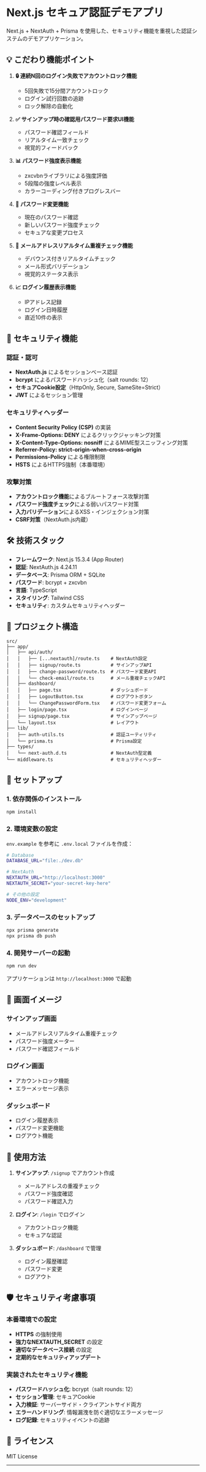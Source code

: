 # Next.js セキュア認証デモアプリ

Next.js + NextAuth + Prisma を使用した、セキュリティ機能を重視した認証システムのデモアプリケーション。

## 💡 こだわり機能ポイント

1. **🔒 連続N回のログイン失敗でアカウントロック機能**
   - 5回失敗で15分間アカウントロック
   - ログイン試行回数の追跡
   - ロック解除の自動化

2. **✅ サインアップ時の確認用パスワード要求UI機能**
   - パスワード確認フィールド
   - リアルタイム一致チェック
   - 視覚的フィードバック

3. **📊 パスワード強度表示機能**
   - zxcvbnライブラリによる強度評価
   - 5段階の強度レベル表示
   - カラーコーディング付きプログレスバー

4. **🔄 パスワード変更機能**
   - 現在のパスワード確認
   - 新しいパスワード強度チェック
   - セキュアな変更プロセス

5. **📧 メールアドレスリアルタイム重複チェック機能**
   - デバウンス付きリアルタイムチェック
   - メール形式バリデーション
   - 視覚的ステータス表示

6. **📈 ログイン履歴表示機能**
   - IPアドレス記録
   - ログイン日時履歴
   - 直近10件の表示

## 🔐 セキュリティ機能

### 認証・認可
- **NextAuth.js** によるセッションベース認証
- **bcrypt** によるパスワードハッシュ化（salt rounds: 12）
- **セキュアCookie設定**（HttpOnly, Secure, SameSite=Strict）
- **JWT** によるセッション管理

### セキュリティヘッダー
- **Content Security Policy (CSP)** の実装
- **X-Frame-Options: DENY** によるクリックジャッキング対策
- **X-Content-Type-Options: nosniff** によるMIME型スニッフィング対策
- **Referrer-Policy: strict-origin-when-cross-origin**
- **Permissions-Policy** による権限制限
- **HSTS** によるHTTPS強制（本番環境）

### 攻撃対策
- **アカウントロック機能**によるブルートフォース攻撃対策
- **パスワード強度チェック**による弱いパスワード対策
- **入力バリデーション**によるXSS・インジェクション対策
- **CSRF対策**（NextAuth.js内蔵）

## 🛠️ 技術スタック

- **フレームワーク**: Next.js 15.3.4 (App Router)
- **認証**: NextAuth.js 4.24.11
- **データベース**: Prisma ORM + SQLite
- **パスワード**: bcrypt + zxcvbn
- **言語**: TypeScript
- **スタイリング**: Tailwind CSS
- **セキュリティ**: カスタムセキュリティヘッダー

## 📁 プロジェクト構造

```
src/
├── app/
│   ├── api/auth/
│   │   ├── [...nextauth]/route.ts    # NextAuth設定
│   │   ├── signup/route.ts           # サインアップAPI
│   │   ├── change-password/route.ts  # パスワード変更API
│   │   └── check-email/route.ts      # メール重複チェックAPI
│   ├── dashboard/
│   │   ├── page.tsx                  # ダッシュボード
│   │   ├── LogoutButton.tsx          # ログアウトボタン
│   │   └── ChangePasswordForm.tsx    # パスワード変更フォーム
│   ├── login/page.tsx                # ログインページ
│   ├── signup/page.tsx               # サインアップページ
│   └── layout.tsx                    # レイアウト
├── lib/
│   ├── auth-utils.ts                 # 認証ユーティリティ
│   └── prisma.ts                     # Prisma設定
├── types/
│   └── next-auth.d.ts                # NextAuth型定義
└── middleware.ts                     # セキュリティヘッダー
```

## 🚀 セットアップ

### 1. 依存関係のインストール

```bash
npm install
```

### 2. 環境変数の設定

`env.example` を参考に `.env.local` ファイルを作成：

```bash
# Database
DATABASE_URL="file:./dev.db"

# NextAuth
NEXTAUTH_URL="http://localhost:3000"
NEXTAUTH_SECRET="your-secret-key-here"

# その他の設定
NODE_ENV="development"
```

### 3. データベースのセットアップ

```bash
npx prisma generate
npx prisma db push
```

### 4. 開発サーバーの起動

```bash
npm run dev
```

アプリケーションは `http://localhost:3000` で起動

## 📸 画面イメージ

### サインアップ画面
- メールアドレスリアルタイム重複チェック
- パスワード強度メーター
- パスワード確認フィールド

### ログイン画面
- アカウントロック機能
- エラーメッセージ表示

### ダッシュボード
- ログイン履歴表示
- パスワード変更機能
- ログアウト機能

## 🔧 使用方法

1. **サインアップ**: `/signup` でアカウント作成
   - メールアドレスの重複チェック
   - パスワード強度確認
   - パスワード確認入力

2. **ログイン**: `/login` でログイン
   - アカウントロック機能
   - セキュアな認証

3. **ダッシュボード**: `/dashboard` で管理
   - ログイン履歴確認
   - パスワード変更
   - ログアウト

## 🛡️ セキュリティ考慮事項

### 本番環境での設定
- **HTTPS** の強制使用
- **強力なNEXTAUTH_SECRET** の設定
- **適切なデータベース接続** の設定
- **定期的なセキュリティアップデート**

### 実装されたセキュリティ機能
- **パスワードハッシュ化**: bcrypt（salt rounds: 12）
- **セッション管理**: セキュアCookie
- **入力検証**: サーバーサイド・クライアントサイド両方
- **エラーハンドリング**: 情報漏洩を防ぐ適切なエラーメッセージ
- **ログ記録**: セキュリティイベントの追跡

## 📝 ライセンス

MIT License

---

